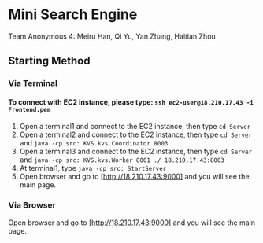# Mini Search Engine

Team Anonymous 4: Meiru Han, Qi Yu, Yan Zhang, Haitian Zhou

## Starting Method

### Via Terminal

#### To connect with EC2 instance, please type: `ssh ec2-user@18.210.17.43 -i Frontend.pem`
1. Open a terminal1 and connect to the EC2 instance, then type `cd Server`
2. Open a terminal2 and connect to the EC2 instance, then type `cd Server` and `java -cp src: KVS.kvs.Coordinator 8003`
3. Open a terminal3 and connect to the EC2 instance, then type `cd Server` and `java -cp src: KVS.kvs.Worker 8001 ./ 18.210.17.43:8003`
4. At terminal1, type `java -cp src: StartServer`
5. Open browser and go to [http://18.210.17.43:9000] and you will see the main page.

### Via Browser
Open browser and go to [http://18.210.17.43:9000] and you will see the main page.